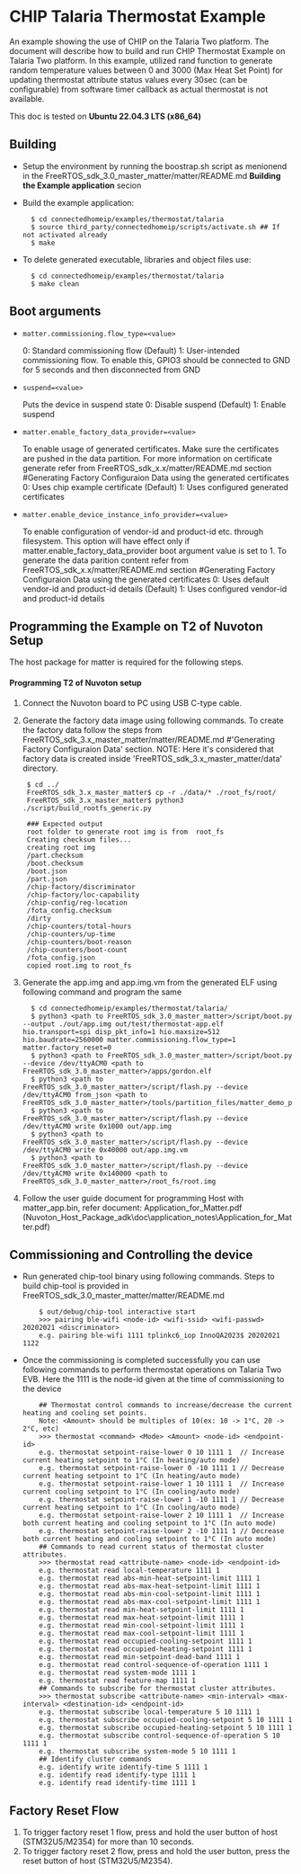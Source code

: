 # CHIP Talaria Thermostat Example

An example showing the use of CHIP on the Talaria Two platform. The document will describe how
to build and run CHIP Thermostat Example on Talaria Two platform. In this example, utilized rand function to generate random temperature values between 0 and 3000 (Max Heat Set Point) for updating thermostat attribute status values every 30sec (can be configurable) from software timer callback as actual thermostat is not available.

This doc is tested on **Ubuntu 22.04.3 LTS (x86_64)**

## Building

-   Setup the environment by running the boostrap.sh script as menionend in the FreeRTOS_sdk_3.0_master_matter/matter/README.md **Building the Example application** secion

-   Build the example application:

          $ cd connectedhomeip/examples/thermostat/talaria
          $ source third_party/connectedhomeip/scripts/activate.sh ## If not activated already
          $ make

-   To delete generated executable, libraries and object files use:

          $ cd connectedhomeip/examples/thermostat/talaria
          $ make clean

## Boot arguments

-   `matter.commissioning.flow_type=<value>`

    0: Standard commissioning flow (Default)
    1: User-intended commissioning flow. To enable this, GPIO3 should be connected to GND for 5 seconds and then disconnected from GND

-   `suspend=<value>`

    Puts the device in suspend state
    0: Disable suspend (Default)
    1: Enable suspend

-   `matter.enable_factory_data_provider=<value>`

    To enable usage of generated certificates. Make sure the certificates are pushed in the data partition. For more information on certificate generate refer from FreeRTOS_sdk_x.x/matter/README.md section #Generating Factory Configuraion Data using the generated certificates
    0: Uses chip example certificate (Default)
    1: Uses configured generated certificates

-   `matter.enable_device_instance_info_provider=<value>`

    To enable configuration of vendor-id and product-id etc. through filesystem. This option will have effect only if matter.enable_factory_data_provider boot argument value is set to 1.
    To generate the data parition content refer from FreeRTOS_sdk_x.x/matter/README.md section #Generating Factory Configuraion Data using the generated certificates
    0: Uses default vendor-id and product-id details (Default)
    1: Uses configured vendor-id and product-id details

## Programming the Example on T2 of Nuvoton Setup
The host package for matter is required for the following steps.

#### Programming T2 of Nuvoton setup
1. Connect the Nuvoton board to PC using USB C-type cable.
2. Generate the factory data image using following commands. To create the factory data follow the steps from FreeRTOS_sdk_3.x_master_matter/matter/README.md #'Generating Factory Configuraion Data' section.
NOTE: Here it's considered that factory data is created inside 'FreeRTOS_sdk_3.x_master_matter/data' directory.

        $ cd ../
        FreeRTOS_sdk_3.x_master_matter$ cp -r ./data/* ./root_fs/root/
        FreeRTOS_sdk_3.x_master_matter$ python3 ./script/build_rootfs_generic.py

        ### Expected output
        root folder to generate root img is from  root_fs
        Creating checksum files...
        creating root img
        /part.checksum
        /boot.checksum
        /boot.json
        /part.json
        /chip-factory/discriminator
        /chip-factory/loc-capability
        /chip-config/reg-location
        /fota_config.checksum
        /dirty
        /chip-counters/total-hours
        /chip-counters/up-time
        /chip-counters/boot-reason
        /chip-counters/boot-count
        /fota_config.json
        copied root.img to root_fs
3. Generate the app.img and app.img.vm from the generated ELF using following command and program the same

         $ cd connectedhomeip/examples/thermostat/talaria/
         $ python3 <path to FreeRTOS_sdk_3.0_master_matter>/script/boot.py --output ./out/app.img out/test/thermostat-app.elf hio.transport=spi disp_pkt_info=1 hio.maxsize=512 hio.baudrate=2560000 matter.commissioning.flow_type=1 matter.factory_reset=0
         $ python3 <path to FreeRTOS_sdk_3.0_master_matter>/script/boot.py --device /dev/ttyACM0 <path to FreeRTOS_sdk_3.0_master_matter>/apps/gordon.elf
         $ python3 <path to FreeRTOS_sdk_3.0_master_matter>/script/flash.py --device /dev/ttyACM0 from_json <path to FreeRTOS_sdk_3.0_master_matter>/tools/partition_files/matter_demo_partition.json
         $ python3 <path to FreeRTOS_sdk_3.0_master_matter>/script/flash.py --device /dev/ttyACM0 write 0x1000 out/app.img
         $ python3 <path to FreeRTOS_sdk_3.0_master_matter>/script/flash.py --device /dev/ttyACM0 write 0x40000 out/app.img.vm
         $ python3 <path to FreeRTOS_sdk_3.0_master_matter>/script/flash.py --device /dev/ttyACM0 write 0x140000 <path to FreeRTOS_sdk_3.0_master_matter>/root_fs/root.img

4. Follow the user guide document for programming Host with matter_app.bin, refer document: Application_for_Matter.pdf (Nuvoton_Host_Package_adk\doc\application_notes\Application_for_Matter.pdf)

## Commissioning and Controlling the device
- Run generated chip-tool binary using following commands. Steps to build chip-tool is provided in FreeRTOS_sdk_3.0_master_matter/matter/README.md

          $ out/debug/chip-tool interactive start
          >>> pairing ble-wifi <node-id> <wifi-ssid> <wifi-passwd> 20202021 <discriminator>
          e.g. pairing ble-wifi 1111 tplinkc6_iop InnoQA2023$ 20202021 1122
- Once the commissioning is completed successfully you can use following commands to perform thermostat operations on Talaria Two EVB. Here the 1111 is the node-id given at the time of commissioning to the device


          ## Thermostat control commands to increase/decrease the current heating and cooling set points.
          Note: <Amount> should be multiples of 10(ex: 10 -> 1°C, 20 -> 2°C, etc)
          >>> thermostat <command> <Mode> <Amount> <node-id> <endpoint-id>
          e.g. thermostat setpoint-raise-lower 0 10 1111 1	// Increase current heating setpoint to 1°C (In heating/auto mode)
          e.g. thermostat setpoint-raise-lower 0 -10 1111 1	// Decrease current heating setpoint to 1°C (In heating/auto mode)
          e.g. thermostat setpoint-raise-lower 1 10 1111 1	// Increase current cooling setpoint to 1°C (In cooling/auto mode)
          e.g. thermostat setpoint-raise-lower 1 -10 1111 1	// Decrease current heating setpoint to 1°C (In cooling/auto mode)
          e.g. thermostat setpoint-raise-lower 2 10 1111 1	// Increase both current heating and cooling setpoint to 1°C (In auto mode)
          e.g. thermostat setpoint-raise-lower 2 -10 1111 1	// Decrease both current heating and cooling setpoint to 1°C (In auto mode)
          ## Commands to read current status of thermostat cluster attributes.
          >>> thermostat read <attribute-name> <node-id> <endpoint-id>
          e.g. thermostat read local-temperature 1111 1
          e.g. thermostat read abs-min-heat-setpoint-limit 1111 1
          e.g. thermostat read abs-max-heat-setpoint-limit 1111 1
          e.g. thermostat read abs-min-cool-setpoint-limit 1111 1
          e.g. thermostat read abs-max-cool-setpoint-limit 1111 1
          e.g. thermostat read min-heat-setpoint-limit 1111 1
          e.g. thermostat read max-heat-setpoint-limit 1111 1
          e.g. thermostat read min-cool-setpoint-limit 1111 1
          e.g. thermostat read max-cool-setpoint-limit 1111 1
          e.g. thermostat read occupied-cooling-setpoint 1111 1
          e.g. thermostat read occupied-heating-setpoint 1111 1
          e.g. thermostat read min-setpoint-dead-band 1111 1
          e.g. thermostat read control-sequence-of-operation 1111 1
          e.g. thermostat read system-mode 1111 1
          e.g. thermostat read feature-map 1111 1
          ## Commands to subscribe for thermostat cluster attributes.
          >>> thermostat subscribe <attribute-name> <min-interval> <max-interval> <destination-id> <endpoint-id>
          e.g. thermostat subscribe local-temperature 5 10 1111 1
          e.g. thermostat subscribe occupied-cooling-setpoint 5 10 1111 1
          e.g. thermostat subscribe occupied-heating-setpoint 5 10 1111 1
          e.g. thermostat subscribe control-sequence-of-operation 5 10 1111 1
          e.g. thermostat subscribe system-mode 5 10 1111 1
          ## Identify cluster commands
          e.g. identify write identify-time 5 1111 1
          e.g. identify read identify-type 1111 1
          e.g. identify read identify-time 1111 1

## Factory Reset Flow
1. To trigger factory reset 1 flow, press and hold the user button of host (STM32U5/M2354) for more than 10 seconds.
2. To trigger factory reset 2 flow, press and hold the user button, press the reset button of host (STM32U5/M2354).
